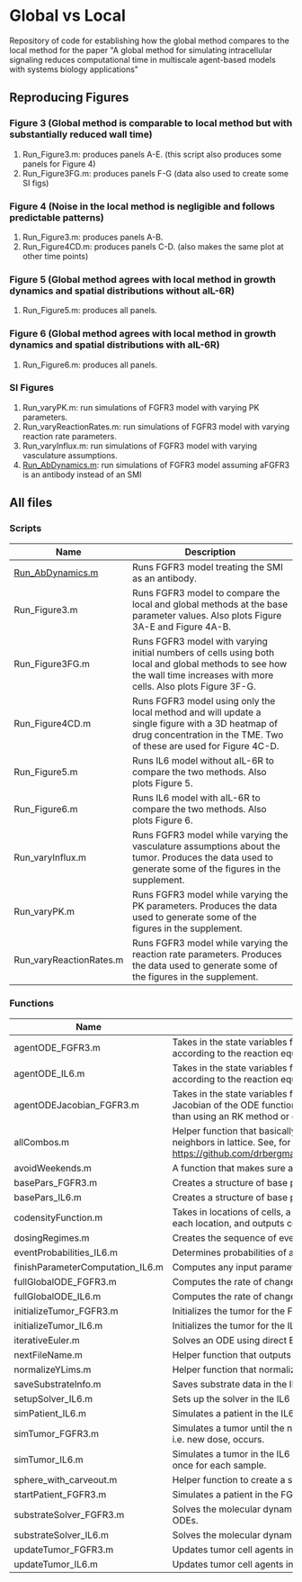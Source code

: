 # Global vs Local
Repository of code for establishing how the global method compares to the local method for the paper "A global method for simulating intracellular signaling reduces computational time in multiscale agent-based models with systems biology applications"

## Reproducing Figures

### Figure 3 (Global method is comparable to local method but with substantially reduced wall time)

1. Run_Figure3.m: produces panels A-E. (this script also produces some panels for Figure 4)
2. Run_Figure3FG.m: produces panels F-G (data also used to create some SI figs)

### Figure 4 (Noise in the local method is negligible and follows predictable patterns)

1. Run_Figure3.m: produces panels A-B.
2. Run_Figure4CD.m: produces panels C-D. (also makes the same plot at other time points)

### Figure 5 (Global method agrees with local method in growth dynamics and spatial distributions without aIL-6R)

1. Run_Figure5.m: produces all panels.

### Figure 6 (Global method agrees with local method in growth dynamics and spatial distributions with aIL-6R)

1. Run_Figure6.m: produces all panels.

### SI Figures

1. Run_varyPK.m: run simulations of FGFR3 model with varying PK parameters.
2. Run_varyReactionRates.m: run simulations of FGFR3 model with varying reaction rate parameters.
3. Run_varyInflux.m: run simulations of FGFR3 model with varying vasculature assumptions.
4. [Run_AbDynamics.m](Run_AbDynamics.m): run simulations of FGFR3 model assuming aFGFR3 is an antibody instead of an SMI

## All files

### Scripts

| Name | Description |
| - | - |
|  [Run_AbDynamics.m](Run_AbDynamics.m) | Runs FGFR3 model treating the SMI as an antibody. |
| Run_Figure3.m | Runs FGFR3 model to compare the local and global methods at the base parameter values. Also plots Figure 3A-E and Figure 4A-B. |
| Run_Figure3FG.m | Runs FGFR3 model with varying initial numbers of cells using both local and global methods to see how the wall time increases with more cells. Also plots Figure 3F-G. |
| Run_Figure4CD.m | Runs FGFR3 model using only the local method and will update a single figure with a 3D heatmap of drug concentration in the TME. Two of these are used for Figure 4C-D. |
| Run_Figure5.m | Runs IL6 model without aIL-6R to compare the two methods. Also plots Figure 5. |
| Run_Figure6.m | Runs IL6 model with aIL-6R to compare the two methods. Also plots Figure 6. |
| Run_varyInflux.m | Runs FGFR3 model while varying the vasculature assumptions about the tumor. Produces the data used to generate some of the figures in the supplement. |
| Run_varyPK.m | Runs FGFR3 model while varying the PK parameters. Produces the data used to generate some of the figures in the supplement. |
| Run_varyReactionRates.m | Runs FGFR3 model while varying the reaction rate parameters. Produces the data used to generate some of the figures in the supplement. |

### Functions

| Name | Description |
| - | - |
| agentODE_FGFR3.m | Takes in the state variables for an agent (or vector of agents) along with parameter values and outputs the rate of change according to the reaction equations in the FGFR3 model. |
| agentODE_IL6.m | Takes in the state variables for an agent (or vector of agents) along with parameter values and outputs the rate of change according to the reaction equations in the IL6 model. |
| agentODEJacobian_FGFR3.m | Takes in the state variables for an agent (or vector of agents) along with parameter values as well as the constant entries in the Jacobian of the ODE function and outputs the Jacobian. Used in `substrateSolver_FGFR3.m` to update the reaction equations rather than using an RK method or direct Euler. |
| allCombos.m | Helper function that basically takes the _n_ outputs of `ndgrid` and makes each a column of a single array. Used to determine neighbors in lattice. See, for example, https://github.com/drbergman/GlobalVsLocal/blob/29cabc8e270ec16b7d216409e1d5815280a4b49f/basePars_FGFR3.m#L11 |
| avoidWeekends.m | A function that makes sure any dosing events in the FGFR3 model occur on weekdays. |
| basePars_FGFR3.m | Creates a structure of base parameters for the FGFR3 model. |
| basePars_IL6.m | Creates a structure of base parameters for the IL6 model. |
| codensityFunction.m | Takes in locations of cells, a whole number _n_ for the nth nearest neighbors, a vector `types` identifying what type of agent is at each location, and outputs codensity calculations. |
| dosingRegimes.m | Creates the sequence of events for an FGFR3 simulation. Events include new doses of aFGFR3 and censoring. |
| eventProbabilities_IL6.m | Determines probabilities of all events in the next time step. |
| finishParameterComputation_IL6.m | Computes any input parameters that are functions of other parameters in the IL6 model. |
| fullGlobalODE_FGFR3.m | Computes the rate of change for the molecular dynamics in the FGFR3 model using the global method. |
| fullGlobalODE_IL6.m | Computes the rate of change for the molecular dynamics in the IL6 model using the global method. |
| initializeTumor_FGFR3.m | Initializes the tumor for the FGFR3 model. |
| initializeTumor_IL6.m | Initializes the tumor for the IL6 model. |
| iterativeEuler.m | Solves an ODE using direct Euler. If any of the state variables are negative, repeat the calculation with half the time step. |
| nextFileName.m | Helper function that outputs a new filename for saving data. |
| normalizeYLims.m | Helper function that normalizes _y_ limits for all axes in a figure. |
| saveSubstrateInfo.m | Saves substrate data in the IL6 model. |
| setupSolver_IL6.m | Sets up the solver in the IL6 model depending on the desired method. |
| simPatient_IL6.m | Simulates a patient in the IL6 model. |
| simTumor_FGFR3.m | Simulates a tumor until the next event in the FGFR3 model. Note: this gets called by startPatient_FGFR3.m each time a new event, i.e. new dose, occurs. |
| simTumor_IL6.m | Simulates a tumor in the IL6 model until the next event. Note: the only event in the IL6 model is censoring, so this always called once for each sample. |
| sphere_with_carveout.m | Helper function to create a sphere with the first octant carved out and color it with a heatmap. Used to create Figure 4CD. |
| startPatient_FGFR3.m | Simulates a patient in the FGFR3 model, calling simTumor_FGFR3.m between events. |
| substrateSolver_FGFR3.m | Solves the molecular dynamics in the FGFR3 model when using the local method. This includes both the PDE and the reaction ODEs. |
| substrateSolver_IL6.m | Solves the molecular dynamics in the IL6 model using either method. |
| updateTumor_FGFR3.m | Updates tumor cell agents in the FGFR3 model based on the events randomly chosen for them in the current update step. |
| updateTumor_IL6.m | Updates tumor cell agents in the IL6 model based on the events randomly chosen for them in the current update step. |
